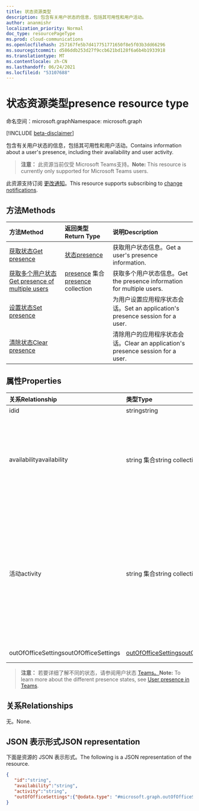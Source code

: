 ```yaml
---
title: 状态资源类型
description: 包含有关用户状态的信息，包括其可用性和用户活动。
author: ananmishr
localization_priority: Normal
doc_type: resourcePageType
ms.prod: cloud-communications
ms.openlocfilehash: 257167fe5b7d417751771650f8e5f03b3dd66296
ms.sourcegitcommit: d586ddb253d27f9ccb621bd128f6a6b4b1933918
ms.translationtype: MT
ms.contentlocale: zh-CN
ms.lasthandoff: 06/24/2021
ms.locfileid: "53107688"
---
```

# <a name="presence-resource-type"></a><span data-ttu-id="83b56-103">状态资源类型</span><span class="sxs-lookup"><span data-stu-id="83b56-103">presence resource type</span></span>

<span data-ttu-id="83b56-104">命名空间：microsoft.graph</span><span class="sxs-lookup"><span data-stu-id="83b56-104">Namespace: microsoft.graph</span></span>

[!INCLUDE [beta-disclaimer](../../includes/beta-disclaimer.md)]

<span data-ttu-id="83b56-105">包含有关用户状态的信息，包括其可用性和用户活动。</span><span class="sxs-lookup"><span data-stu-id="83b56-105">Contains information about a user's presence, including their availability and user activity.</span></span>

> <span data-ttu-id="83b56-106">**注意：** 此资源当前仅受 Microsoft Teams支持。</span><span class="sxs-lookup"><span data-stu-id="83b56-106">**Note:** This resource is currently only supported for Microsoft Teams users.</span></span>

<span data-ttu-id="83b56-107">此资源支持订阅 [更改通知](/graph/webhooks)。</span><span class="sxs-lookup"><span data-stu-id="83b56-107">This resource supports subscribing to [change notifications](/graph/webhooks).</span></span>

## <a name="methods"></a><span data-ttu-id="83b56-108">方法</span><span class="sxs-lookup"><span data-stu-id="83b56-108">Methods</span></span>

| <span data-ttu-id="83b56-109">方法</span><span class="sxs-lookup"><span data-stu-id="83b56-109">Method</span></span>                                                                               | <span data-ttu-id="83b56-110">返回类型</span><span class="sxs-lookup"><span data-stu-id="83b56-110">Return Type</span></span>                                     | <span data-ttu-id="83b56-111">说明</span><span class="sxs-lookup"><span data-stu-id="83b56-111">Description</span></span>                                      |
| :----------------------------------------------------------------------------------- | :---------------------------------------------- | :----------------------------------------------- |
| [<span data-ttu-id="83b56-112">获取状态</span><span class="sxs-lookup"><span data-stu-id="83b56-112">Get presence</span></span>](../api/presence-get.md)                                               | [<span data-ttu-id="83b56-113">状态</span><span class="sxs-lookup"><span data-stu-id="83b56-113">presence</span></span>](../resources/presence.md)            | <span data-ttu-id="83b56-114">获取用户状态信息。</span><span class="sxs-lookup"><span data-stu-id="83b56-114">Get a user's presence information.</span></span>               |
| [<span data-ttu-id="83b56-115">获取多个用户状态</span><span class="sxs-lookup"><span data-stu-id="83b56-115">Get presence of multiple users</span></span>](../api/cloudcommunications-getpresencesbyuserid.md) | <span data-ttu-id="83b56-116">[presence](../resources/presence.md) 集合</span><span class="sxs-lookup"><span data-stu-id="83b56-116">[presence](../resources/presence.md) collection</span></span> | <span data-ttu-id="83b56-117">获取多个用户状态信息。</span><span class="sxs-lookup"><span data-stu-id="83b56-117">Get the presence information for multiple users.</span></span> |
| [<span data-ttu-id="83b56-118">设置状态</span><span class="sxs-lookup"><span data-stu-id="83b56-118">Set presence</span></span>](../api/presence-setpresence.md)                                               |                                                 | <span data-ttu-id="83b56-119">为用户设置应用程序状态会话。</span><span class="sxs-lookup"><span data-stu-id="83b56-119">Set an application's presence session for a user.</span></span>           |
| [<span data-ttu-id="83b56-120">清除状态</span><span class="sxs-lookup"><span data-stu-id="83b56-120">Clear presence</span></span>](../api/presence-clearpresence.md)                                           |                                                 | <span data-ttu-id="83b56-121">清除用户的应用程序状态会话。</span><span class="sxs-lookup"><span data-stu-id="83b56-121">Clear an application's presence session for a user.</span></span>         |

## <a name="properties"></a><span data-ttu-id="83b56-122">属性</span><span class="sxs-lookup"><span data-stu-id="83b56-122">Properties</span></span>

| <span data-ttu-id="83b56-123">关系</span><span class="sxs-lookup"><span data-stu-id="83b56-123">Relationship</span></span>        | <span data-ttu-id="83b56-124">类型</span><span class="sxs-lookup"><span data-stu-id="83b56-124">Type</span></span>                                          | <span data-ttu-id="83b56-125">说明</span><span class="sxs-lookup"><span data-stu-id="83b56-125">Description</span></span>                                                                                                                                                                                                                                                                                    |
| :------------------ | :-------------------------------------------- | :--------------------------------------------------------------------------------------------------------------------------------------------------------------------------------------------------------------------------------------------------------------------------------------------- |
| <span data-ttu-id="83b56-126">id</span><span class="sxs-lookup"><span data-stu-id="83b56-126">id</span></span>                  | <span data-ttu-id="83b56-127">string</span><span class="sxs-lookup"><span data-stu-id="83b56-127">string</span></span>                                        | <span data-ttu-id="83b56-128">用户对象 ID</span><span class="sxs-lookup"><span data-stu-id="83b56-128">The user object id</span></span>                                                                                                                                                                                                                                                                             |
| <span data-ttu-id="83b56-129">availability</span><span class="sxs-lookup"><span data-stu-id="83b56-129">availability</span></span>        | <span data-ttu-id="83b56-130">string 集合</span><span class="sxs-lookup"><span data-stu-id="83b56-130">string collection</span></span>                             | <span data-ttu-id="83b56-131">用户的基本状态信息。</span><span class="sxs-lookup"><span data-stu-id="83b56-131">The base presence information for a user.</span></span> <span data-ttu-id="83b56-132">可能的值为 `Available` `AvailableIdle` `Away` `BeRightBack` 、、、、、、、、、 `Busy` `BusyIdle` `DoNotDisturb` `Offline``PresenceUnknown`</span><span class="sxs-lookup"><span data-stu-id="83b56-132">Possible values are `Available`, `AvailableIdle`,  `Away`, `BeRightBack`, `Busy`, `BusyIdle`, `DoNotDisturb`, `Offline`, `PresenceUnknown`</span></span>                                                                                                           |
| <span data-ttu-id="83b56-133">活动</span><span class="sxs-lookup"><span data-stu-id="83b56-133">activity</span></span>            | <span data-ttu-id="83b56-134">string 集合</span><span class="sxs-lookup"><span data-stu-id="83b56-134">string collection</span></span>                             | <span data-ttu-id="83b56-135">用户可用性的补充信息。</span><span class="sxs-lookup"><span data-stu-id="83b56-135">The supplemental information to a user's availability.</span></span> <span data-ttu-id="83b56-136">可能的值是 `Available` `Away` `BeRightBack` `Busy` 、、、、、、、、、 `DoNotDisturb` `InACall` `InAConferenceCall` `Inactive` `InAMeeting` `Offline` `OffWork` `OutOfOffice` `PresenceUnknown` `Presenting` `UrgentInterruptionsOnly` 。</span><span class="sxs-lookup"><span data-stu-id="83b56-136">Possible values are `Available`, `Away`, `BeRightBack`, `Busy`, `DoNotDisturb`, `InACall`, `InAConferenceCall`, `Inactive`,`InAMeeting`, `Offline`, `OffWork`,`OutOfOffice`, `PresenceUnknown`,`Presenting`, `UrgentInterruptionsOnly`.</span></span> |
| <span data-ttu-id="83b56-137">outOfOfficeSettings</span><span class="sxs-lookup"><span data-stu-id="83b56-137">outOfOfficeSettings</span></span> | [<span data-ttu-id="83b56-138">outOfOfficeSettings</span><span class="sxs-lookup"><span data-stu-id="83b56-138">outOfOfficeSettings</span></span>](outOfOfficeSettings.md) | <span data-ttu-id="83b56-139">用户的外出设置。</span><span class="sxs-lookup"><span data-stu-id="83b56-139">The out of office settings for a user.</span></span>                                                                                                                                                                                                                                                         |

><span data-ttu-id="83b56-140">**注意：** 若要详细了解不同的状态，请参阅用户状态 [Teams。](/microsoftteams/presence-admins)</span><span class="sxs-lookup"><span data-stu-id="83b56-140">**Note:** To learn more about the different presence states, see [User presence in Teams](/microsoftteams/presence-admins).</span></span> 

## <a name="relationships"></a><span data-ttu-id="83b56-141">关系</span><span class="sxs-lookup"><span data-stu-id="83b56-141">Relationships</span></span>

<span data-ttu-id="83b56-142">无。</span><span class="sxs-lookup"><span data-stu-id="83b56-142">None.</span></span>

## <a name="json-representation"></a><span data-ttu-id="83b56-143">JSON 表示形式</span><span class="sxs-lookup"><span data-stu-id="83b56-143">JSON representation</span></span>

<span data-ttu-id="83b56-144">下面是资源的 JSON 表示形式。</span><span class="sxs-lookup"><span data-stu-id="83b56-144">The following is a JSON representation of the resource.</span></span>

<!-- {
  "blockType": "resource",
  "optionalProperties": [
  ],
  "@odata.type": "microsoft.graph.presence"
}-->
```json
{
   "id":"string",
   "availability":"string",
   "activity":"string",
   "outOfOfficeSettings":{"@odata.type": "#microsoft.graph.outOfOfficeSettings"}
}
```
